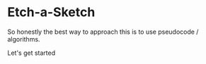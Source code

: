 # Etch-a-Sketch
So honestly the best way to approach this is to use pseudocode / algorithms. 

Let's get started